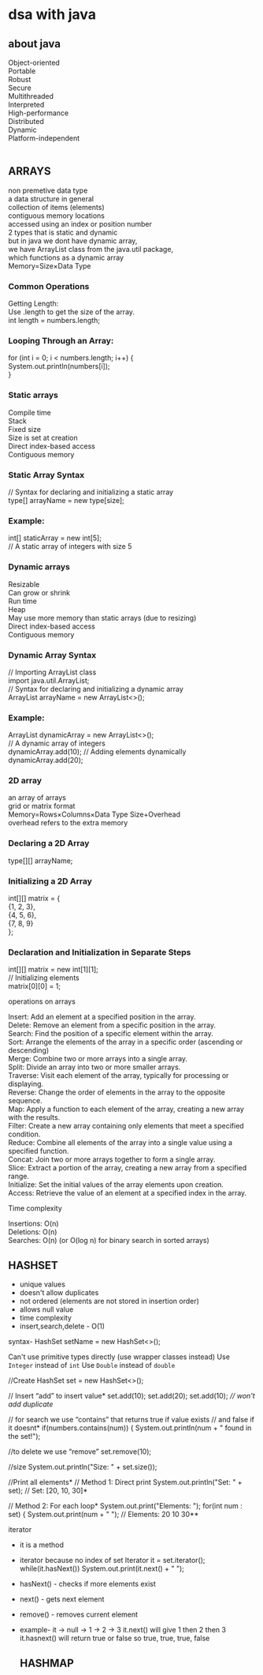 <h1>dsa with java </h1>
<h2>about java <br></h2>
Object-oriented<br>
Portable<br>
Robust<br>
Secure<br>
Multithreaded<br>
Interpreted<br>
High-performance<br>
Distributed<br>
Dynamic<br>
Platform-independent<br><br>

## ARRAYS
non premetive data type<br>
a data structure in general<br>
collection of items (elements) <br>
contiguous memory locations<br>
accessed using an index or position number<br>
2 types that is static and dynamic <br>
but in java we dont have dynamic array,
<br> we have ArrayList class from the java.util package,
<br> which functions as a dynamic array<br>
Memory=Size×Data Type<br>

<h3>Common Operations<br></h3>
Getting Length: <br>
Use .length to get the size of the array.<br>
int length = numbers.length; <br>

<h3>Looping Through an Array:<br></h3>
for (int i = 0; i < numbers.length; i++) {<br>
    System.out.println(numbers[i]);<br>
}<br>

<h3>Static arrays<br></h3>
Compile time<br>
Stack<br>
Fixed size<br>
Size is set at creation<br>
Direct index-based access<br>
Contiguous memory<br>
<h3>Static Array Syntax<br></h3>
// Syntax for declaring and initializing a static array<br>
type[] arrayName = new type[size];<br>
<h3>Example:<br></h3>
int[] staticArray = new int[5];<br>
// A static array of integers with size 5<br>

<h3>Dynamic arrays<br></h3>
Resizable<br>
Can grow or shrink<br>
Run time <br>
Heap<br>
May use more memory than static arrays (due to resizing)<br>
Direct index-based access<br>
Contiguous memory<br>
<h3>Dynamic Array Syntax<br></h3>
// Importing ArrayList class<br>
import java.util.ArrayList;<br>
// Syntax for declaring and initializing a dynamic array<br>
ArrayList<type> arrayName = new ArrayList<>();<br>
<h3>Example:<br></h3>
ArrayList<Integer> dynamicArray = new ArrayList<>();<br>
// A dynamic array of integers<br>
dynamicArray.add(10);  // Adding elements dynamically<br>
dynamicArray.add(20);<br>

<h3>2D array<br></h3>
an array of arrays<br>
grid or matrix format<br>
Memory=Rows×Columns×Data Type Size+Overhead<br>
overhead refers to the extra memory<br>
<h3>Declaring a 2D Array<br></h3>
type[][] arrayName;<br>
<h3>Initializing a 2D Array<br></h3>
int[][] matrix = {<br>
    {1, 2, 3},<br>
    {4, 5, 6},<br>
    {7, 8, 9}<br>
};<br>
<h3>Declaration and Initialization in Separate Steps<br></h3>
int[][] matrix = new int[1][1]; <br>
// Initializing elements<br>
matrix[0][0] = 1;<br>

operations on arrays<br>

Insert: Add an element at a specified position in the array.<br>
Delete: Remove an element from a specific position in the array.<br>
Search: Find the position of a specific element within the array.<br>
Sort: Arrange the elements of the array in a specific order (ascending or descending)<br>
Merge: Combine two or more arrays into a single array.<br>
Split: Divide an array into two or more smaller arrays.<br>
Traverse: Visit each element of the array, typically for processing or displaying.<br>
Reverse: Change the order of elements in the array to the opposite sequence.<br>
Map: Apply a function to each element of the array, creating a new array with the results.<br>
Filter: Create a new array containing only elements that meet a specified condition.<br>
Reduce: Combine all elements of the array into a single value using a specified function.<br>
Concat: Join two or more arrays together to form a single array.<br>
Slice: Extract a portion of the array, creating a new array from a specified range.<br>
Initialize: Set the initial values of the array elements upon creation.<br>
Access: Retrieve the value of an element at a specified index in the array.<br>

Time complexity<br>

Insertions: O(n)<br>
Deletions: O(n)<br>
Searches: O(n) (or O(log n) for binary search in sorted arrays)<br>

## HASHSET

- unique values
- doesn't allow duplicates
- not ordered (elements are not stored in insertion order)
- allows null value
- time complexity
- insert,search,delete - O(1)

syntax-
HashSet<DataType> setName = new HashSet<>();

Can't use primitive types directly (use wrapper classes instead)
 Use `Integer` instead of `int`
 Use `Double` instead of `double`

//Create
HashSet<Integer> set = new HashSet<>();

// Insert “add” to insert value*
set.add(10);
set.add(20);
set.add(10); *// won't add duplicate*

// for search we use “contains” that returns true if value exists 
// and false if it doesnt*
if(numbers.contains(num)) {
System.out.println(num + " found in the set!");

//to delete we use “remove”
 set.remove(10);

//size
System.out.println("Size: " + set.size());

//Print all elements*
// Method 1: Direct print
System.out.println("Set: " + set);
// Set: [20, 10, 30]*

//  Method 2: For each loop*
System.out.print("Elements: ");
       for(int num : set) {
           System.out.print(num + " ");
// Elements: 20 10 30**

 iterator
- it is a method
- iterator because no index of set
 Iterator it = set.iterator();
 while(it.hasNext())
  System.out.print(it.next() + " ");
- hasNext() - checks if more elements exist
- next() - gets next element
- remove() - removes current element
- example- it → null → 1 → 2 → 3
   it.next() will give 1 then 2 then 3
   it.hasnext() will return true or false so true, true, true, false

  ## HASHMAP
